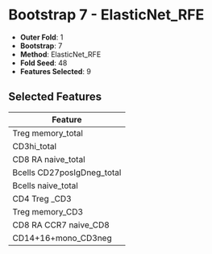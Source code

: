 # Bootstrap 7 - ElasticNet_RFE

- **Outer Fold**: 1
- **Bootstrap**: 7
- **Method**: ElasticNet_RFE
- **Fold Seed**: 48
- **Features Selected**: 9

## Selected Features

| Feature |
|---------|
| Treg memory_total |
| CD3hi_total |
| CD8 RA naive_total |
| Bcells CD27posIgDneg_total |
| Bcells naive_total |
| CD4 Treg _CD3 |
| Treg memory_CD3 |
| CD8 RA CCR7 naive_CD8 |
| CD14+16+mono_CD3neg |
